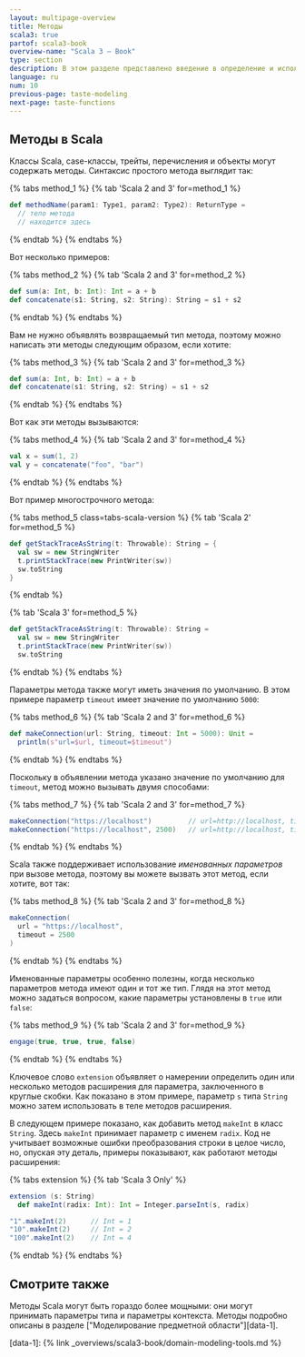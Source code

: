 ```yaml
---
layout: multipage-overview
title: Методы
scala3: true
partof: scala3-book
overview-name: "Scala 3 — Book"
type: section
description: В этом разделе представлено введение в определение и использование методов в Scala 3.
language: ru
num: 10
previous-page: taste-modeling
next-page: taste-functions
---
```



## Методы в Scala

Классы Scala, case-классы, трейты, перечисления и объекты могут содержать методы. 
Синтаксис простого метода выглядит так:

{% tabs method_1 %}
{% tab 'Scala 2 and 3' for=method_1 %}
```scala
def methodName(param1: Type1, param2: Type2): ReturnType =
  // тело метода
  // находится здесь
```
{% endtab %}
{% endtabs %}

Вот несколько примеров:

{% tabs method_2 %}
{% tab 'Scala 2 and 3' for=method_2 %}
```scala
def sum(a: Int, b: Int): Int = a + b
def concatenate(s1: String, s2: String): String = s1 + s2
```
{% endtab %}
{% endtabs %}

Вам не нужно объявлять возвращаемый тип метода, поэтому можно написать эти методы следующим образом, если хотите:

{% tabs method_3 %}
{% tab 'Scala 2 and 3' for=method_3 %}
```scala
def sum(a: Int, b: Int) = a + b
def concatenate(s1: String, s2: String) = s1 + s2
```
{% endtab %}
{% endtabs %}

Вот как эти методы вызываются:

{% tabs method_4 %}
{% tab 'Scala 2 and 3' for=method_4 %}
```scala
val x = sum(1, 2)
val y = concatenate("foo", "bar")
```
{% endtab %}
{% endtabs %}

Вот пример многострочного метода:

{% tabs method_5 class=tabs-scala-version %}
{% tab 'Scala 2' for=method_5 %}
```scala
def getStackTraceAsString(t: Throwable): String = {
  val sw = new StringWriter
  t.printStackTrace(new PrintWriter(sw))
  sw.toString
}
```
{% endtab %}

{% tab 'Scala 3' for=method_5 %}
```scala
def getStackTraceAsString(t: Throwable): String =
  val sw = new StringWriter
  t.printStackTrace(new PrintWriter(sw))
  sw.toString
```
{% endtab %}
{% endtabs %}

Параметры метода также могут иметь значения по умолчанию. 
В этом примере параметр `timeout` имеет значение по умолчанию `5000`:

{% tabs method_6 %}
{% tab 'Scala 2 and 3' for=method_6 %}
```scala
def makeConnection(url: String, timeout: Int = 5000): Unit =
  println(s"url=$url, timeout=$timeout")
```
{% endtab %}
{% endtabs %}

Поскольку в объявлении метода указано значение по умолчанию для `timeout`, метод можно вызывать двумя способами:

{% tabs method_7 %}
{% tab 'Scala 2 and 3' for=method_7 %}
```scala
makeConnection("https://localhost")         // url=http://localhost, timeout=5000
makeConnection("https://localhost", 2500)   // url=http://localhost, timeout=2500
```
{% endtab %}
{% endtabs %}

Scala также поддерживает использование _именованных параметров_ при вызове метода, 
поэтому вы можете вызвать этот метод, если хотите, вот так:

{% tabs method_8 %}
{% tab 'Scala 2 and 3' for=method_8 %}
```scala
makeConnection(
  url = "https://localhost",
  timeout = 2500
)
```
{% endtab %}
{% endtabs %}

Именованные параметры особенно полезны, когда несколько параметров метода имеют один и тот же тип. 
Глядя на этот метод можно задаться вопросом, 
какие параметры установлены в `true` или `false`:

{% tabs method_9 %}
{% tab 'Scala 2 and 3' for=method_9 %}

```scala
engage(true, true, true, false)
```

{% endtab %}
{% endtabs %}

Ключевое слово `extension` объявляет о намерении определить один или несколько методов расширения для параметра, 
заключенного в круглые скобки. 
Как показано в этом примере, параметр `s` типа `String` можно затем использовать в теле методов расширения.

В следующем примере показано, как добавить метод `makeInt` в класс `String`. 
Здесь `makeInt` принимает параметр с именем `radix`. 
Код не учитывает возможные ошибки преобразования строки в целое число, 
но, опуская эту деталь, примеры показывают, как работают методы расширения:

{% tabs extension %}
{% tab 'Scala 3 Only' %}

```scala
extension (s: String)
  def makeInt(radix: Int): Int = Integer.parseInt(s, radix)

"1".makeInt(2)      // Int = 1
"10".makeInt(2)     // Int = 2
"100".makeInt(2)    // Int = 4
```

{% endtab %}
{% endtabs %}

## Смотрите также

Методы Scala могут быть гораздо более мощными: они могут принимать параметры типа и параметры контекста.
Методы подробно описаны в разделе ["Моделирование предметной области"][data-1].

[data-1]: {% link _overviews/scala3-book/domain-modeling-tools.md %}
